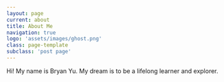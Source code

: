 ```yaml
---
layout: page
current: about
title: About Me
navigation: true
logo: 'assets/images/ghost.png'
class: page-template
subclass: 'post page'
---
```


Hi! My name is Bryan Yu. My dream is to be a lifelong learner and explorer. 
